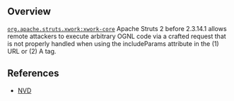 ## Overview
[`org.apache.struts.xwork:xwork-core`](http://search.maven.org/#search%7Cga%7C1%7Ca%3A%22xwork-core%22)
Apache Struts 2 before 2.3.14.1 allows remote attackers to execute arbitrary OGNL code via a crafted request that is not properly handled when using the includeParams attribute in the (1) URL or (2) A tag.

## References
- [NVD](https://web.nvd.nist.gov/view/vuln/detail?vulnId=CVE-2013-1966)